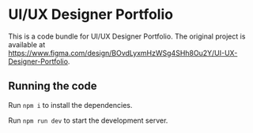 
  # UI/UX Designer Portfolio

  This is a code bundle for UI/UX Designer Portfolio. The original project is available at https://www.figma.com/design/BOvdLyxmHzWSg4SHh8Ou2Y/UI-UX-Designer-Portfolio.

  ## Running the code

  Run `npm i` to install the dependencies.

  Run `npm run dev` to start the development server.
  